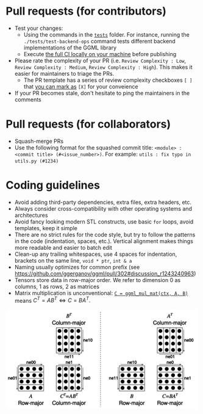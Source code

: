 # Pull requests (for contributors)

- Test your changes:
  - Using the commands in the [`tests`](tests) folder. For instance, running the `./tests/test-backend-ops` command tests different backend implementations of the GGML library
  - Execute [the full CI locally on your machine](ci/README.md) before publishing
- Please rate the complexity of your PR (i.e. `Review Complexity : Low`, `Review Complexity : Medium`, `Review Complexity : High`). This makes it easier for maintainers to triage the PRs.
  - The PR template has a series of review complexity checkboxes `[ ]` that [you can mark as](https://docs.github.com/en/get-started/writing-on-github/working-with-advanced-formatting/about-task-lists) `[X]` for your conveience
- If your PR becomes stale, don't hesitate to ping the maintainers in the comments

# Pull requests (for collaborators)

- Squash-merge PRs
- Use the following format for the squashed commit title: `<module> : <commit title> (#<issue_number>)`. For example: `utils : fix typo in utils.py (#1234)`

# Coding guidelines

- Avoid adding third-party dependencies, extra files, extra headers, etc.
- Always consider cross-compatibility with other operating systems and architectures
- Avoid fancy looking modern STL constructs, use basic `for` loops, avoid templates, keep it simple
- There are no strict rules for the code style, but try to follow the patterns in the code (indentation, spaces, etc.). Vertical alignment makes things more readable and easier to batch edit
- Clean-up any trailing whitespaces, use 4 spaces for indentation, brackets on the same line, `void * ptr`, `int & a`
- Naming usually optimizes for common prefix (see https://github.com/ggerganov/ggml/pull/302#discussion_r1243240963)
- Tensors store data in row-major order. We refer to dimension 0 as columns, 1 as rows, 2 as matrices
- Matrix multiplication is unconventional: [`C = ggml_mul_mat(ctx, A, B)`](https://github.com/ggerganov/llama.cpp/blob/880e352277fc017df4d5794f0c21c44e1eae2b84/ggml.h#L1058-L1064) means $C^T = A B^T \Leftrightarrow C = B A^T.$

![matmul](media/matmul.png)

